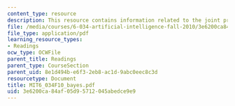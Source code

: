 ```yaml
---
content_type: resource
description: This resource contains information related to the joint probability table.
file: /media/courses/6-034-artificial-intelligence-fall-2010/3e6200ca84af05d95712045abedce9e9_MIT6_034F10_bayes.pdf
file_type: application/pdf
learning_resource_types:
- Readings
ocw_type: OCWFile
parent_title: Readings
parent_type: CourseSection
parent_uid: 8e1d494b-e6f3-2eb8-ac1d-9abc0eec8c3d
resourcetype: Document
title: MIT6_034F10_bayes.pdf
uid: 3e6200ca-84af-05d9-5712-045abedce9e9
---
```

